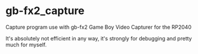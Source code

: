 # gb-fx2_capture
Capture program use with gb-fx2 Game Boy Video Capturer for the RP2040

It's absolutely not efficient in any way, it's strongly for debugging and pretty much for myself.
